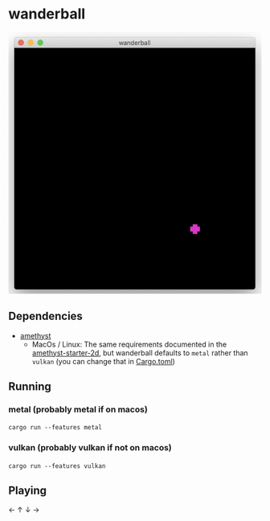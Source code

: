 # wanderball

![](/wanderball.png)

## Dependencies 

- [amethyst](https://github.com/amethyst/amethyst)
  - MacOs / Linux: The same requirements documented in the [amethyst-starter-2d](https://github.com/amethyst/amethyst-starter-2d#for-mac-users), but wanderball defaults to `metal` rather than `vulkan` (you can change that in [Cargo.toml](/Cargo.toml))

## Running

### metal (probably metal if on macos)

`cargo run --features metal`

### vulkan (probably vulkan if not on macos)

`cargo run --features vulkan`

## Playing

← ↑ ↓ →
